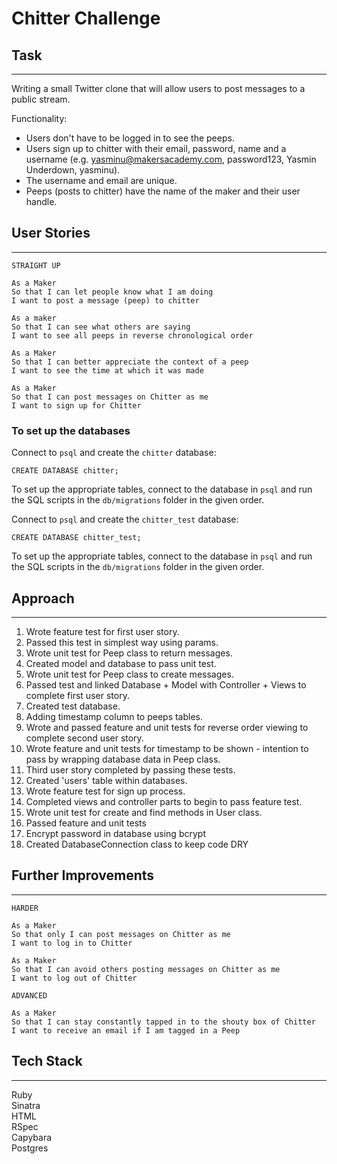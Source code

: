 Chitter Challenge
=================

## Task
-------

Writing a small Twitter clone that will allow users to post messages to a public stream.

Functionality:

* Users don't have to be logged in to see the peeps.
* Users sign up to chitter with their email, password, name and a username (e.g. yasminu@makersacademy.com, password123, Yasmin Underdown, yasminu).
* The username and email are unique.
* Peeps (posts to chitter) have the name of the maker and their user handle.

## User Stories
-------

```
STRAIGHT UP

As a Maker
So that I can let people know what I am doing  
I want to post a message (peep) to chitter

As a maker
So that I can see what others are saying  
I want to see all peeps in reverse chronological order

As a Maker
So that I can better appreciate the context of a peep
I want to see the time at which it was made

As a Maker
So that I can post messages on Chitter as me
I want to sign up for Chitter

```

### To set up the databases

Connect to `psql` and create the `chitter` database:

```
CREATE DATABASE chitter;
```

To set up the appropriate tables, connect to the database in `psql` and run the SQL scripts in the `db/migrations` folder in the given order.

Connect to `psql` and create the `chitter_test` database:

```
CREATE DATABASE chitter_test;
```

To set up the appropriate tables, connect to the database in `psql` and run the SQL scripts in the `db/migrations` folder in the given order.

## Approach
-------
1. Wrote feature test for first user story.
2. Passed this test in simplest way using params.
3. Wrote unit test for Peep class to return messages.
4. Created model and database to pass unit test.
5. Wrote unit test for Peep class to create messages.
6. Passed test and linked Database + Model with Controller + Views to complete first user story.  
7. Created test database.
8. Adding timestamp column to peeps tables.
9. Wrote and passed feature and unit tests for reverse order viewing to complete second user story.
10. Wrote feature and unit tests for timestamp to be shown - intention to pass by wrapping database data in Peep class.
11. Third user story completed by passing these tests.
12. Created 'users' table within databases.
13. Wrote feature test for sign up process.
14. Completed views and controller parts to begin to pass feature test.
15. Wrote unit test for create and find methods in User class.
16. Passed feature and unit tests
17. Encrypt password in database using bcrypt
18. Created DatabaseConnection class to keep code DRY

## Further Improvements
-------

```
HARDER

As a Maker
So that only I can post messages on Chitter as me
I want to log in to Chitter

As a Maker
So that I can avoid others posting messages on Chitter as me
I want to log out of Chitter

ADVANCED

As a Maker
So that I can stay constantly tapped in to the shouty box of Chitter
I want to receive an email if I am tagged in a Peep
```


## Tech Stack
-------

Ruby<br>Sinatra<br>HTML<br>RSpec<br>Capybara<br>Postgres